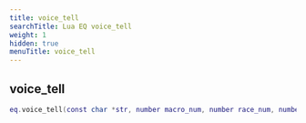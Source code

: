 ```yaml
---
title: voice_tell
searchTitle: Lua EQ voice_tell
weight: 1
hidden: true
menuTitle: voice_tell
---
```

## voice_tell
```lua
eq.voice_tell(const char *str, number macro_num, number race_num, number gender_num) -- void
```